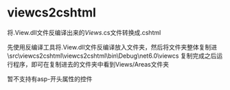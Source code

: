 # viewcs2cshtml
将.View.dll文件反编译出来的*Views*.cs文件转换成.cshtml

先使用反编译工具将.View.dll文件反编译放入文件夹，然后将文件夹整体复制进\src\viewcs2cshtml\viewcs2cshtml\bin\Debug\net6.0\viewcs
复制完成之后运行程序，即可在复制进去的文件夹中看到Views/Areas文件夹

暂不支持有asp-开头属性的控件
